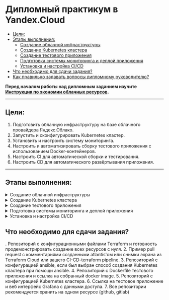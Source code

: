 # Дипломный практикум в Yandex.Cloud
  * [Цели:](#цели)
  * [Этапы выполнения:](#этапы-выполнения)
     * [Создание облачной инфраструктуры](#создание-облачной-инфраструктуры)
     * [Создание Kubernetes кластера](#создание-kubernetes-кластера)
     * [Создание тестового приложения](#создание-тестового-приложения)
     * [Подготовка cистемы мониторинга и деплой приложения](#подготовка-cистемы-мониторинга-и-деплой-приложения)
     * [Установка и настройка CI/CD](#установка-и-настройка-cicd)
  * [Что необходимо для сдачи задания?](#что-необходимо-для-сдачи-задания)
  * [Как правильно задавать вопросы дипломному руководителю?](#как-правильно-задавать-вопросы-дипломному-руководителю)

**Перед началом работы над дипломным заданием изучите [Инструкция по экономии облачных ресурсов](https://github.com/netology-code/devops-materials/blob/master/cloudwork.MD).**

---
## Цели:

1. Подготовить облачную инфраструктуру на базе облачного провайдера Яндекс.Облако.
2. Запустить и сконфигурировать Kubernetes кластер.
3. Установить и настроить систему мониторинга.
4. Настроить и автоматизировать сборку тестового приложения с использованием Docker-контейнеров.
5. Настроить CI для автоматической сборки и тестирования.
6. Настроить CD для автоматического развёртывания приложения.

---
## Этапы выполнения:

<details><summary>Создание облачной инфраструктуры</summary>  

Обновим Terraform до последней версии

```
terraform version
Terraform v1.9.3
on linux_amd64
```

С помощью terraform создадим сервисный аккаунт и bucket для backend Terraform (хранение tfstate файлов)  

[bucket.tf](https://github.com/networksuperman/devops-diplom-yandexcloud/blob/main/bucket/bucket.tf)  

Далее создадим VPC так, чтобы подсети были разнесены по разным зонам   
[networks.tf](https://github.com/networksuperman/devops-diplom-yandexcloud/blob/main/terraform/networks.tf)  

В результате работы terraform мы получаем master ноду и 3 worker  
```
terraform apply
Apply complete! Resources: 16 added, 0 changed, 0 destroyed.

Outputs:

external_ip_control_plane = "51.250.11.205"
external_ip_nodes = tolist([
  "89.169.138.220",
  "89.169.160.113",
  "51.250.36.217",
])
```

В kubespray/inventory/my-k8s-cluster мы получаем файл hosts.yml, который пригодится нам в дальнейшем дял установки кластера через kubespray  
```
---
all:
  hosts:
    control-plane:
      ansible_host: 51.250.11.205
      ansible_user: ubuntu
    node-1:
      ansible_host: 89.169.138.220
      ansible_user: ubuntu
    node-2:
      ansible_host: 89.169.160.113
      ansible_user: ubuntu
    node-3:
      ansible_host: 51.250.36.217
      ansible_user: ubuntu
  children:
    kube_control_plane:
      hosts:
        control-plane:
    kube_node:
      hosts:
        node-1:
        node-2:
        node-3:
    etcd:
      hosts:
        control-plane:
    k8s_cluster:
      vars:
        supplementary_addresses_in_ssl_keys: [51.250.11.205]
      children:
        kube_control_plane:
        kube_node:
    calico_rr:
      hosts: {}
```
</details>
  
<details><summary>Создание Kubernetes кластера</summary>  

Теперь создадим k8s кластер, для этого воспользуемся kubespray  
```
git clone https://github.com/kubernetes-sigs/kubespray // клонируем репозиторий

sudo pip3 install -r requirements.txt // устанавливаем зависимости
```
На основе inventory hosts, сгенерированного с помощью terraform на предыдущем этапе, запустим ansible playbook  
```
ansible-playbook -i inventory/my-k8s-cluster/hosts.yml --become --become-user=root cluster.yml
```
Подождем пока он закончит установку и после окончания скопируем с master ноды файл /etc/kubernetes/admin.conf на нашу локальную машину.  

ВАЖНО - в файле необходимо заменить server ip на внешний ip адрес нашей master ноды  
```
apiVersion: v1
clusters:
- cluster:
    certificate-authority-data: LS0tLS1CRUdJTiBDRVJUSUZJQ0FURS0tLS0tCk1JSURCVENDQ
    server: https://51.250.11.205:6443
  name: cluster.local
contexts:
- context:
    cluster: cluster.local
    user: kubernetes-admin
  name: kubernetes-admin@cluster.local
current-context: kubernetes-admin@cluster.local
kind: Config
preferences: {}
users:
- name: kubernetes-admin
  user:
    client-certificate-data: LS0tLS1CRUdJTiBDRVJUSUZJQ0FURS0tLS0tCk1JSURLVENDQWhHZ0F3SUJBZ0lJY3k4ZjZwSjlldk13R
    client-key-data: 0tLS1CRUdJTiBSU0EgUFJJVkFURSBLRVktLS0tLQpNSUlFb2dJQkFBS0NBUUVBelBlWVcwa3VocEVYdzlDSXAxd1V
```
Далее проверим наш кластер  
```
kubectl get nodes
NAME            STATUS   ROLES           AGE     VERSION
control-plane   Ready    control-plane   7h18m   v1.30.3
node-1          Ready    <none>          7h17m   v1.30.3
node-2          Ready    <none>          7h17m   v1.30.3
node-3          Ready    <none>          7h17m   v1.30.3
```
```
kubectl get pods --all-namespaces
NAMESPACE     NAME                                                     READY   STATUS    RESTARTS        AGE
default       alertmanager-prometheus-stack-kube-prom-alertmanager-0   2/2     Running   0               6h24m
default       diploma-69d9948f7f-q7649                                 1/1     Running   0               118m
default       diploma-69d9948f7f-tt4rj                                 1/1     Running   0               118m
default       diploma-69d9948f7f-zv4tx                                 1/1     Running   0               118m
default       prometheus-prometheus-stack-kube-prom-prometheus-0       2/2     Running   0               6h24m
default       prometheus-stack-grafana-54b97b5955-pb54l                3/3     Running   0               6h25m
default       prometheus-stack-kube-prom-operator-6fd5b7d8c5-pnzfb     1/1     Running   0               6h25m
default       prometheus-stack-kube-state-metrics-7f9d94c768-5nw9r     1/1     Running   0               6h25m
default       prometheus-stack-prometheus-node-exporter-8gh8r          1/1     Running   0               6h25m
default       prometheus-stack-prometheus-node-exporter-9hwpg          1/1     Running   0               6h25m
default       prometheus-stack-prometheus-node-exporter-d66cz          1/1     Running   0               6h25m
default       prometheus-stack-prometheus-node-exporter-t692s          1/1     Running   0               6h25m
kube-system   calico-kube-controllers-c7cc688f8-chxrl                  1/1     Running   0               7h16m
kube-system   calico-node-pf8rl                                        1/1     Running   0               7h17m
kube-system   calico-node-qwbnk                                        1/1     Running   0               7h17m
kube-system   calico-node-tjqdv                                        1/1     Running   0               7h17m
kube-system   calico-node-wmclj                                        1/1     Running   0               7h17m
kube-system   coredns-776bb9db5d-ftb8w                                 1/1     Running   0               7h15m
kube-system   coredns-776bb9db5d-qcv96                                 1/1     Running   0               7h15m
kube-system   dns-autoscaler-6ffb84bd6-krsfb                           1/1     Running   0               7h15m
kube-system   kube-apiserver-control-plane                             1/1     Running   2 (7h14m ago)   7h19m
kube-system   kube-controller-manager-control-plane                    1/1     Running   3 (7h14m ago)   7h19m
kube-system   kube-proxy-6lgvl                                         1/1     Running   0               7h18m
kube-system   kube-proxy-rcbdb                                         1/1     Running   0               7h18m
kube-system   kube-proxy-tblp7                                         1/1     Running   0               7h18m
kube-system   kube-proxy-x9mtm                                         1/1     Running   0               7h18m
kube-system   kube-scheduler-control-plane                             1/1     Running   2 (7h14m ago)   7h19m
kube-system   nginx-proxy-node-1                                       1/1     Running   0               7h18m
kube-system   nginx-proxy-node-2                                       1/1     Running   0               7h18m
kube-system   nginx-proxy-node-3                                       1/1     Running   0               7h18m
kube-system   nodelocaldns-64zqb                                       1/1     Running   0               7h15m
kube-system   nodelocaldns-hscxm                                       1/1     Running   0               7h15m
kube-system   nodelocaldns-ljhh4                                       1/1     Running   0               7h15m
kube-system   nodelocaldns-m6ff2                                       1/1     Running   0               7h15m
```
</details>

  
<details><summary>Создание тестового приложения</summary>
 
На основе nginx, создадим docker image, который будет имитировать работу нашего приложения  

Выберем DockerHub как регистри  

[repository app](https://github.com/networksuperman/app.git)  

[Dockerfile](https://github.com/networksuperman/app/blob/main/Dockerfile)  

[nginx conf](https://github.com/networksuperman/app/blob/main/nginx/app.conf)  

![](https://github.com/networksuperman/devops-diplom-yandexcloud/blob/main/images/docker-registry-1.png)  

Для того чтобы развернуть наше приложение в k8s кластере, подготовим deployment и service файлы  
```
---
apiVersion: apps/v1
kind: Deployment
metadata:
  name: diploma
spec:
  replicas: 3
  selector:
    matchLabels:
      app: diploma
  template:
    metadata:
      labels:
        app: diploma
    spec:
      containers:
        - name: diploma
          image: networkdockering/diploma:{{image_tag}}
          ports:
            - name: http
              containerPort: 80
              protocol: TCP
```
```
---
apiVersion: v1
kind: Service
metadata:
  name: diploma-svc
spec:
  type: NodePort
  selector:
    app: diploma
  ports:
    - name: web
      nodePort: 30903
      port: 80
      targetPort: 80
```
Для нашего приложения, в terraform, опишем network balancer  
```
resource "yandex_lb_network_load_balancer" "nlb-my-k8s-app" {

  name = "nlb-my-k8s-app"

  listener {
    name        = "app-listener"
    port        = 80
    target_port = 30903
    external_address_spec {
      ip_version = "ipv4"
    }
  }
```
</details>

  
<details><summary>Подготовка cистемы мониторинга и деплой приложения</summary>  

Развернем мониторинг с помощью Helm  
```
helm version
version.BuildInfo{Version:"v3.15.3", GitCommit:"3bb50bbbdd9c946ba9989fbe4fb4104766302a64", GitTreeState:"clean", GoVersion:"go1.22.5"}
```
Для этого воспользуемся данным [чартом](https://github.com/prometheus-community/helm-charts/tree/main/charts/kube-prometheus-stack)  
```
helm repo add prometheus-community https://prometheus-community.github.io/helm-charts
helm repo update
helm install prometheus-stack  prometheus-community/kube-prometheus-stack
```
```
helm list
NAME                    NAMESPACE       REVISION        UPDATED                                 STATUS          CHART                           APP VERSION
prometheus-stack        default         1               2024-07-28 06:50:17.37653586 +0000 UTC  deployed        kube-prometheus-stack-61.4.0    v0.75.2  
```
Для Grafana создадим NodePort service  
```
---
apiVersion: v1
kind: Service
metadata:
  name: grafana
spec:
  type: NodePort
  selector:
    app.kubernetes.io/name: grafana
  ports:
    - name: http
      nodePort: 30902
      port: 3000
      targetPort: 3000
```
С помощью terraform опишем network balancer для нашего приложения и Grafana, с целью получения доступа извне  
```
resource "yandex_lb_target_group" "nlb-group-grafana" {

  name       = "nlb-group-grafana"
  depends_on = [yandex_compute_instance_group.k8s-node-group]

  dynamic "target" {
    for_each = yandex_compute_instance_group.k8s-node-group.instances
    content {
      subnet_id = target.value.network_interface.0.subnet_id
      address   = target.value.network_interface.0.ip_address
    }
  }
}

resource "yandex_lb_network_load_balancer" "nlb-graf" {

  name = "nlb-grafana"

  listener {
    name        = "grafana-listener"
    port        = 3000
    target_port = 30902
    external_address_spec {
      ip_version = "ipv4"
    }
  }

  attached_target_group {
    target_group_id = yandex_lb_target_group.nlb-group-grafana.id

    healthcheck {
      name = "healthcheck"
      tcp_options {
        port = 30902
      }
    }
  }
  depends_on = [yandex_lb_target_group.nlb-group-grafana]
}

resource "yandex_lb_network_load_balancer" "nlb-appl" {

  name = "nlb-my-k8s-app"

  listener {
    name        = "app-listener"
    port        = 80
    target_port = 30903
    external_address_spec {
      ip_version = "ipv4"
    }
  }

  attached_target_group {
    target_group_id = yandex_lb_target_group.nlb-group-grafana.id

    healthcheck {
      name = "healthcheck"
      tcp_options {
        port = 30903
      }
    }
  }
  depends_on = [yandex_lb_target_group.nlb-group-grafana]
}
```
Проверим  
```
kubectl get svc -w
NAME                                        TYPE        CLUSTER-IP      EXTERNAL-IP   PORT(S)                      AGE
alertmanager-operated                       ClusterIP   None            <none>        9093/TCP,9094/TCP,9094/UDP   6h53m
diploma-svc                                 NodePort    10.233.5.22     <none>        80:30903/TCP                 146m
grafana                                     NodePort    10.233.7.61     <none>        3000:30902/TCP               6h50m
kubernetes                                  ClusterIP   10.233.0.1      <none>        443/TCP                      7h48m
prometheus-operated                         ClusterIP   None            <none>        9090/TCP                     6h53m
prometheus-stack-grafana                    ClusterIP   10.233.63.161   <none>        80/TCP                       6h53m
prometheus-stack-kube-prom-alertmanager     ClusterIP   10.233.34.154   <none>        9093/TCP,8080/TCP            6h53m
prometheus-stack-kube-prom-operator         ClusterIP   10.233.2.29     <none>        443/TCP                      6h53m
prometheus-stack-kube-prom-prometheus       ClusterIP   10.233.51.106   <none>        9090/TCP,8080/TCP            6h53m
prometheus-stack-kube-state-metrics         ClusterIP   10.233.42.87    <none>        8080/TCP                     6h53m
prometheus-stack-prometheus-node-exporter   ClusterIP   10.233.47.126   <none>        9100/TCP                     6h53m
```
Проверим в браузере
![grafana web](https://github.com/networksuperman/devops-diplom-yandexcloud/blob/main/images/grafana-web-1.png)

[app - наш load balancer](http://51.250.34.133/)   

[grafana](http://51.250.40.131:3000)  

![app image](https://github.com/networksuperman/devops-diplom-yandexcloud/blob/main/images/app-image-1.png)    

![yandex cloud resources](https://github.com/networksuperman/devops-diplom-yandexcloud/blob/main/images/yc-rs-1.png)  

</details>

  
<details><summary>Установка и настройка CI/CD</summary>  

Для CI/CD воспользуемся GitHub Actions  

[repository app](https://github.com/networksuperman/app.git)  

[CICD манифест](https://github.com/networksuperman/app/blob/main/.github/workflows/cicd.yml)  

В настройках репозитория нашего приложения зададим необходимые secrets и variables  

![secrets image](https://github.com/networksuperman/devops-diplom-yandexcloud/blob/main/images/cicd-1.png)  

Наш манифест (расположен в /.github/workflows) - link cicd.yml
```
name: CICD

env:
  IMAGE_NAME: ${{ secrets.DOCKER_USERNAME }}/diploma
  TAG: ${{ github.run_number }}
  FILE_TAG: ./environments/value_tag
  VARS_APP_REPO: ${{ vars.APP_REPO }}
  REPO_DIR: app
  
on:
  push:
    branches:
    - main
    tags:
    - '*'
   
jobs:

  build:
    outputs:
      image_tag: ${{ env.TAG }}
    runs-on: ubuntu-latest

    steps:
    
    - name: Get files
      uses: actions/checkout@v3

    - name: Set env TAG
      id: step_tag
      run: echo "TAG=$(echo ${GITHUB_REF:10})" >> $GITHUB_ENV
      if: startsWith(github.ref, 'refs/tags/v')
      
    - name: Build the Docker image
      run: docker build . --file Dockerfile --tag ${{ env.IMAGE_NAME }}:${{ env.TAG }}
    
    - name: Push the Docker image
      run: |
        docker login --username ${{ secrets.DOCKER_USERNAME }} --password ${{ secrets.DOCKER_PASSWORD }}
        docker push ${{ env.IMAGE_NAME }}:${{ env.TAG }}


  deploy: 
    
    needs: build
    if: github.ref == 'refs/heads/main'
    runs-on: ubuntu-latest

    steps:

    - name: Update application
      env:
        tag: ${{ needs.build.outputs.image_tag }}
      uses: appleboy/ssh-action@v1.0.3
      with:
        host: ${{ secrets.SSH_HOST }}
        username: ${{ secrets.SSH_USERNAME }}
        key: ${{ secrets.SSH_KEY }}
        port: ${{ secrets.SSH_PORT }}
        script: |
          sudo su 
          sudo apt install git -y
          kubectl delete -f /app/kuber/deployment.yaml
          kubectl delete -f /app/kuber/service.yaml
          rm -rf /${{ env.REPO_DIR}}
          git clone ${{ env.VARS_APP_REPO }} /${{ env.REPO_DIR}}
          cd /${{ env.REPO_DIR}}
          sed -i "s|{{image_tag}}|${{ env.tag }}|g" kuber/deployment.yaml
          sudo kubectl apply -f kuber/deployment.yaml
          sudo kubectl apply -f kuber/service.yaml
          sudo kubectl get po,svc | grep diploma
```
Во время сборки docker image, build осуществляется на основе ранее созданного [Dockerfile](https://github.com/networksuperman/app/blob/main/Dockerfile), а deploy организован с помощью ранее упомянутых [deployment.yml](https://github.com/networksuperman/app/blob/main/kuber/deployment.yaml) и [service.yml](https://github.com/networksuperman/app/blob/main/kuber/service.yaml) - в нашем k8s создаются объекты, на основе данных манифестов  

Сделаем небольшое изменение в нашем приложении (изменим версию с 0.0.8 на 0.0.9) и проверим  
```
git add .
ubuntu@vm:~/app$ git commit -m "final commit"
[main 597c096] final commit
 1 file changed, 1 insertion(+), 1 deletion(-)
ubuntu@vm:~/app$ git push -u origin
Enumerating objects: 7, done.
Counting objects: 100% (7/7), done.
Delta compression using up to 2 threads
Compressing objects: 100% (3/3), done.
Writing objects: 100% (4/4), 335 bytes | 335.00 KiB/s, done.
Total 4 (delta 2), reused 0 (delta 0)
remote: Resolving deltas: 100% (2/2), completed with 2 local objects.
To github.com:networksuperman/app.git
   8c564f6..597c096  main -> main
Branch 'main' set up to track remote branch 'main' from 'origin'.
```
Проверим в браузере

![app-final](https://github.com/networksuperman/devops-diplom-yandexcloud/blob/main/images/app-final.png)  

Проверим GitHub Actions

![cicd-final](https://github.com/networksuperman/devops-diplom-yandexcloud/blob/main/images/cicd-final.png)  

Как видим, все прошло успешно

</details>
  
## Что необходимо для сдачи задания?

. Репозиторий с конфигурационными файлами Terraform и готовность продемонстрировать создание всех ресурсов с нуля.
2. Пример pull request с комментариями созданными atlantis'ом или снимки экрана из Terraform Cloud или вашего CI-CD-terraform pipeline.
3. Репозиторий с конфигурацией ansible, если был выбран способ создания Kubernetes кластера при помощи ansible.
4. Репозиторий с Dockerfile тестового приложения и ссылка на собранный docker image.
5. Репозиторий с конфигурацией Kubernetes кластера.
6. Ссылка на тестовое приложение и веб интерфейс Grafana с данными доступа.
7. Все репозитории рекомендуется хранить на одном ресурсе (github, gitlab)
